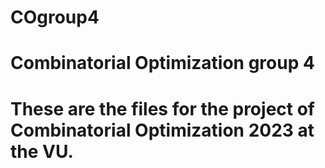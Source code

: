 # COgroup4
# Combinatorial Optimization group 4

# These are the files for the project of Combinatorial Optimization 2023 at the VU.
